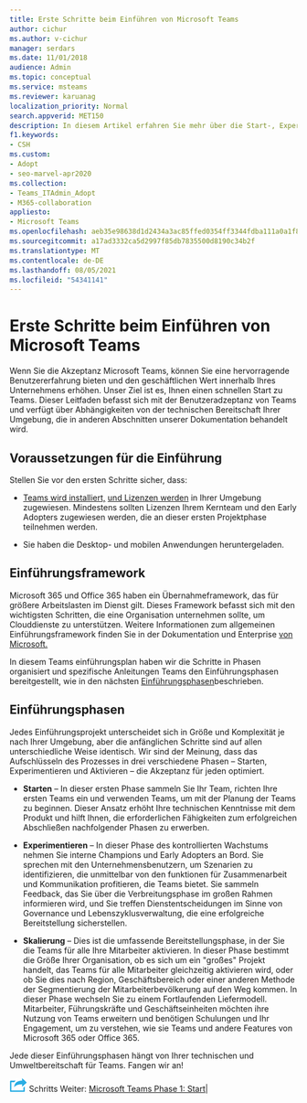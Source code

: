 ```yaml
---
title: Erste Schritte beim Einführen von Microsoft Teams
author: cichur
ms.author: v-cichur
manager: serdars
ms.date: 11/01/2018
audience: Admin
ms.topic: conceptual
ms.service: msteams
ms.reviewer: karuanag
localization_priority: Normal
search.appverid: MET150
description: In diesem Artikel erfahren Sie mehr über die Start-, Experiment- und Aktivierungsphasen Microsoft Teams Einführung.
f1.keywords:
- CSH
ms.custom:
- Adopt
- seo-marvel-apr2020
ms.collection:
- Teams_ITAdmin_Adopt
- M365-collaboration
appliesto:
- Microsoft Teams
ms.openlocfilehash: aeb35e98638d1d2434a3ac85ffed0354ff3344fdba111a0a1f8ca9a1291c7688
ms.sourcegitcommit: a17ad3332ca5d2997f85db7835500d8190c34b2f
ms.translationtype: MT
ms.contentlocale: de-DE
ms.lasthandoff: 08/05/2021
ms.locfileid: "54341141"
---
```

# <a name="get-started-driving-adoption-of-microsoft-teams"></a>Erste Schritte beim Einführen von Microsoft Teams

Wenn Sie die Akzeptanz Microsoft Teams, können Sie eine hervorragende Benutzererfahrung bieten und den geschäftlichen Wert innerhalb Ihres Unternehmens erhöhen. Unser Ziel ist es, Ihnen einen schnellen Start zu Teams. Dieser Leitfaden befasst sich mit der Benutzeradzeptanz von Teams und verfügt über Abhängigkeiten von der technischen Bereitschaft Ihrer Umgebung, die in anderen Abschnitten unserer Dokumentation behandelt wird.

## <a name="adoption-prerequisites"></a>Voraussetzungen für die Einführung

Stellen Sie vor den ersten Schritte sicher, dass:

- [Teams wird installiert,](get-clients.md) [und Lizenzen werden](/office365/servicedescriptions/teams-service-description) in Ihrer Umgebung zugewiesen. Mindestens sollten Lizenzen Ihrem Kernteam und den Early Adopters zugewiesen werden, die an dieser ersten Projektphase teilnehmen werden.

- Sie haben die Desktop- und mobilen Anwendungen heruntergeladen. 

## <a name="adoption-framework"></a>Einführungsframework

Microsoft 365 und Office 365 haben ein Übernahmeframework, das für größere Arbeitslasten im Dienst gilt. Dieses Framework befasst sich mit den wichtigsten Schritten, die eine Organisation unternehmen sollte, um Clouddienste zu unterstützen. Weitere Informationen zum allgemeinen Einführungsframework finden Sie in der Dokumentation und Enterprise [von Microsoft.](/microsoft-365/enterprise/) 

In diesem Teams einführungsplan haben wir die Schritte in Phasen organisiert und spezifische Anleitungen Teams den Einführungsphasen bereitgestellt, wie in den nächsten [Einführungsphasen](#adoption-phases)beschrieben.

## <a name="adoption-phases"></a>Einführungsphasen 

Jedes Einführungsprojekt unterscheidet sich in Größe und Komplexität je nach Ihrer Umgebung, aber die anfänglichen Schritte sind auf allen unterschiedliche Weise identisch. Wir sind der Meinung, dass das Aufschlüsseln des Prozesses in drei verschiedene Phasen – Starten, Experimentieren und Aktivieren – die Akzeptanz für jeden optimiert.  

- **Starten** – In dieser ersten Phase sammeln Sie Ihr Team, richten Ihre ersten Teams ein und verwenden Teams, um mit der Planung der Teams zu beginnen. Dieser Ansatz erhöht Ihre technischen Kenntnisse mit dem Produkt und hilft Ihnen, die erforderlichen Fähigkeiten zum erfolgreichen Abschließen nachfolgender Phasen zu erwerben. 

- **Experimentieren** – In dieser Phase des kontrollierten Wachstums nehmen Sie interne Champions und Early Adopters an Bord. Sie sprechen mit den Unternehmensbenutzern, um Szenarien zu identifizieren, die unmittelbar von den funktionen für Zusammenarbeit und Kommunikation profitieren, die Teams bietet. Sie sammeln Feedback, das Sie über die Verbreitungsphase im großen Rahmen informieren wird, und Sie treffen Dienstentscheidungen im Sinne von Governance und Lebenszyklusverwaltung, die eine erfolgreiche Bereitstellung sicherstellen.

- **Skalierung** – Dies ist die umfassende Bereitstellungsphase, in der Sie die Teams für alle Ihre Mitarbeiter aktivieren. In dieser Phase bestimmt die Größe Ihrer Organisation, ob es sich um ein "großes" Projekt handelt, das Teams für alle Mitarbeiter gleichzeitig aktivieren wird, oder ob Sie dies nach Region, Geschäftsbereich oder einer anderen Methode der Segmentierung der Mitarbeiterbevölkerung auf den Weg kommen. In dieser Phase wechseln Sie zu einem Fortlaufenden Liefermodell. Mitarbeiter, Führungskräfte und Geschäftseinheiten möchten ihre Nutzung von Teams erweitern und benötigen Schulungen und Ihr Engagement, um zu verstehen, wie sie Teams und andere Features von Microsoft 365 oder Office 365.

Jede dieser Einführungsphasen hängt von Ihrer technischen und Umweltbereitschaft für Teams. Fangen wir an!


![Ein Symbol zur Darstellung des nächsten ](media/teams-adoption-next-icon.png) Schritts Weiter: [Microsoft Teams Phase 1: Start](teams-adoption-phase1.md)|